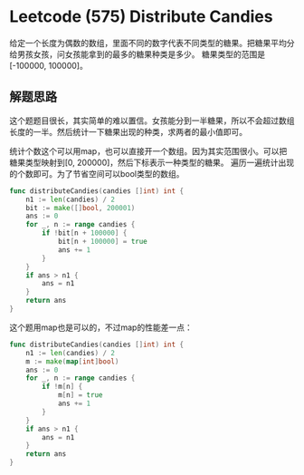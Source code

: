 # Leetcode (575) Distribute Candies

给定一个长度为偶数的数组，里面不同的数字代表不同类型的糖果。把糖果平均分给男孩女孩，问女孩能拿到的最多的糖果种类是多少。
糖果类型的范围是[-100000, 100000]。

## 解题思路
这个题题目很长，其实简单的难以置信。女孩能分到一半糖果，所以不会超过数组长度的一半。然后统计一下糖果出现的种类，求两者的最小值即可。

统计个数这个可以用map，也可以直接开一个数组。因为其实范围很小。可以把糖果类型映射到[0, 200000]，然后下标表示一种类型的糖果。
遍历一遍统计出现的个数即可。为了节省空间可以bool类型的数组。


```go
func distributeCandies(candies []int) int {
    n1 := len(candies) / 2
    bit := make([]bool, 200001)
    ans := 0
    for _, n := range candies {
        if !bit[n + 100000] {
            bit[n + 100000] = true
            ans += 1
        }
    }
    if ans > n1 {
        ans = n1
    }
    return ans
}
```

这个题用map也是可以的，不过map的性能差一点：
```go
func distributeCandies(candies []int) int {
    n1 := len(candies) / 2
    m := make(map[int]bool)
    ans := 0
    for _, n := range candies {
        if !m[n] {
            m[n] = true
            ans += 1
        }
    }
    if ans > n1 {
        ans = n1
    }
    return ans
}
```
